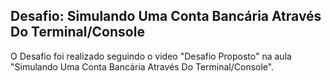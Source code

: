 ## Desafio: Simulando Uma Conta Bancária Através Do Terminal/Console

O Desafio foi realizado seguindo o video "Desafio Proposto" na aula "Simulando Uma Conta Bancária Através Do Terminal/Console".

